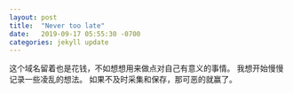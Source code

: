 ```yaml
---
layout: post
title:  "Never too late"
date:   2019-09-17 05:55:30 -0700
categories: jekyll update
---
```

这个域名留着也是花钱，不如想想用来做点对自己有意义的事情。
我想开始慢慢记录一些凌乱的想法。 如果不及时采集和保存，那可恶的就赢了。
